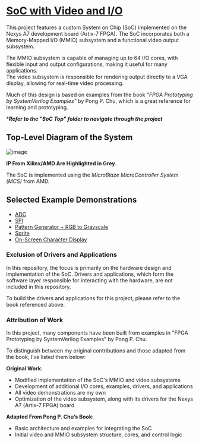 
# **[SoC with Video and I/O](./SoC%20Top)**

This project features a custom System on Chip (SoC) implemented on the Nexys A7 development board (Artix-7 FPGA). The SoC incorporates both a Memory-Mapped I/O (MMIO) subsystem and a functional video output subsystem.

The MMIO subsystem is capable of managing up to 64 I/O cores, with flexible input and output configurations, making it useful for many applications.     
The video subsystem is responsible for rendering output directly to a VGA display, allowing for real-time video processing.

Much of this design is based on examples from the book *"FPGA Prototyping by SystemVerilog Examples"* by Pong P. Chu, which is a great reference for learning and prototyping.

****Refer to the "SoC Top" folder to navigate through the project***
## **Top-Level Diagram of the System**

![image](https://github.com/user-attachments/assets/35959464-0ea1-46a9-a355-f296e69e63ef)

**IP From Xilinx/AMD Are Highlighted in Grey**.

The SoC is implemented using the *MicroBlaze MicroController System (MCS)* from AMD.

## **Selected Example Demonstrations**
- [ADC](./SoC%20Top/MMIO%20Subsystem/ADC%20Core)
- [SPI](./SoC%20Top/MMIO%20Subsystem/SPI%20Core)
- [Pattern Generator + RGB to Grayscale](./SoC%20Top/Video%20Subsystem/RGB-to-Grayscale%20Core)
- [Sprite](./SoC%20Top/Video%20Subsystem/Ghost%20Sprite%20Core)
- [On-Screen Character Display](./SoC%20Top/Video%20Subsystem/On-Screen%20Display%20Core)

  
### **Exclusion of Drivers and Applications**

In this repository, the focus is primarily on the hardware design and implementation of the SoC. Drivers and applications, which form the software layer responsible for interacting with the hardware, are not included in this repository.  

To build the drivers and applications for this project, please refer to the book referenced above.

### Attribution of Work

In this project, many components have been built from examples in "FPGA Prototyping by SystemVerilog Examples" by Pong P. Chu. 

To distinguish between my original contributions and those adapted from the book, I’ve listed them below:

**Original Work**:

- Modified implementation of the SoC's MMIO and video subsystems
- Development of additional I/O cores, examples, drivers, and applications
- All video demonstrations are my own
- Optimization of the video subsystem, along with its drivers for the Nexys A7 (Artix-7 FPGA) board


**Adapted From Pong P. Chu’s Book**:

- Basic architecture and examples for integrating the SoC
- Initial video and MMIO subsystem structure, cores, and control logic
